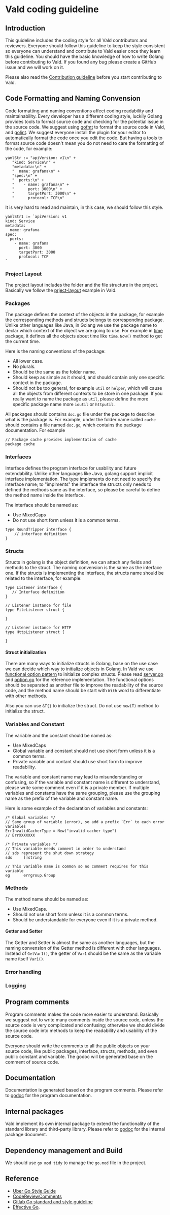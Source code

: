 # Vald coding guideline

## Introduction
This guideline includes the coding style for all Vald contributors and reviewers. Everyone should follow this guideline to keep the style consistent so everyone can understand and contribute to Vald easier once they learn this guideline. You should have the basic knowledge of how to write Golang before contributing to Vald. If you found any bug please create a GitHub issue and we will work on it.

Please also read the [Contribution guideline](https://github.com/vdaas/vald/blob/master/CONTRIBUTING.md) before you start contributing to Vald.

## Code Formatting and Naming Convension
Code formatting and naming conventions affect coding readability and maintainability. Every developer has a different coding style, luckily Golang provides tools to format source code and checking for the potential issue in the source code. We suggest using [gofmt](https://golang.org/cmd/gofmt/) to format the source code in Vald, and [golint](https://github.com/golang/lint). We suggest everyone install the plugin for your editor to automatically format the code once you edit the code.
But having a tools to format source code doesn't mean you do not need to care the formatting of the code, for example:
```golang
yamlStr := "apiVersion: v1\n" +
   "kind: Service\n" +
   "metadata:\n" +
   "  name: grafana\n" +
   "spec:\n" +
   "  ports:\n" +
   "    - name: grafana\n" +
   "      port: 3000\n" +
   "      targetPort: 3000\n" +
   "      protocol: TCP\n"
```

It is very hard to read and maintain, in this case, we should follow this style.
```golang
yamlStr1 := `apiVersion: v1
kind: Service
metadata:
  name: grafana
spec:
  ports:
    - name: grafana
      port: 3000
      targetPort: 3000
      protocol: TCP
`
```

### Project Layout
The project layout includes the folder and the file structure in the project. Basically we follow the [prject-layout](https://github.com/golang-standards/project-layout) example in Vald.

### Packages
The package defines the context of the objects in the package, for example the corresponding methods and structs belongs to corresponding package. Unlike other languages like Java, in Golang we use the package name to declar which context of the object we are going to use. For example in [time](https://golang.org/pkg/time/) package, it defines all the objects about time like `time.Now()` method to get the current time.

Here is the naming conventions of the package:
- All lower case.
- No plurals.
- Should be the same as the folder name.
- Should keep as simple as it should, and should contain only one specific context in the package.
- Should not be too general, for example `util` or `helper`, which will cause all the objects from different contexts to be store in one package. If you really want to name the package as `util`,  please define the more specific package  name more  `ioutil` or `httputil`.

All packages should contains `doc.go` file under the package to describe what is the package is. For example, under the folder name called `cache` should contains a file named `doc.go`, which contains the package documentation. For example

```golang
// Package cache provides implementation of cache
package cache
````

### Interfaces
Interface defines the program interface for usability and future extendability.
Unlike other languages like Java, golang support implicit interface implementation. The type implements do not need to specify the interface name; to "implments" the interface the structs only needs to defined the methods same as the interface, so please be careful to define the method name inside the interface.

The interface should be named as:
- Use MixedCaps
- Do not use short form unless it is a common terms.

```golang
type RoundTripper interface {
    // interface definition
}
```

### Structs
Structs in golang is the object definition, we can attach any fields and methods to the struct. The naming convension is the same as the interface one.
If the structs is implementing the interface, the structs name should be related to the interface, for example:

```golang
type Listener interface {
   // Interface definition
}

// Listener instance for file
type FileListener struct {

}

// Listener instance for HTTP
type HttpListener struct {

}
```

#### Struct initialization
There are many ways to initialize structs in Golang, base on the use case we can decide which way to initialize objects in Golang.
In Vald we use [functional option pattern](https://dave.cheney.net/2014/10/17/functional-options-for-friendly-apis) to initialize complex structs. Please read [server.go](https://github.com/vdaas/vald/blob/master/internal/servers/servers.go) and [option.go](https://github.com/vdaas/vald/blob/master/internal/servers/option.go) for the reference implementation.
The functional options should be separated as another file to improve the readability of the source code, and the method name should be start with `With` word to differentiate with other methods.

Also you can use `&T{}` to initialize the struct. Do not use `new(T)` method to initialize the struct.

### Variables and Constant
The variable and the constant should be named as:
- Use MixedCaps
- Global variable and constant should not use short form unless it is a common terms.
- Private variable and contant should use short form to improve readability.

The variable and constant name may lead to misunderstanding or confusing, so if the variable and constant name is different to understand, please write some comment even if it is a private member.
If multiple variables and constants have the same grouping, please use the grouping name as the prefix of the variable and constant name.

Here is some example of the declaration of variables and constants:
```
/* Global variables */
// Same group of variable (error), so add a prefix `Err` to each error variables
ErrInvalidCacherType = New("invalid cacher type")
// ErrXXXXXXX 

/* Private variables */
// This variable needs comment in order to understand
// sds represent the shut down strategy
sds     []string

// This variable name is common so no comment requires for this variable
eg      errgroup.Group
```

### Methods
The method name should be named as:
- Use MixedCaps.
- Should not use short form unless it is a common terms.
- Should be understandable for everyone even if it is a private method.

#### Getter and Setter
The Getter and Setter is almost the same as another languages, but the naming convension of the Getter method is different with other languages. Instead of `GetVar1()`, the getter of `Var1` should be the same as the variable name itself `Var1()`.

### Error handling

### Logging

## Program comments
Program comments makes the code more easier to understand. Basically we suggest not to write many comments inside the source code, unless the source code is very complicated and confusing; otherwise we should divide the source code into methods to keep the readability and usability of the source code.

Everyone should write the comments to all the public objects on your source code, like public packages, interface, structs, methods, and even public constant and variable. The godoc will be generated base on the comment of source code.

## Documentation
Documentation is generated based on the program comments. Please refer to [godoc](https://godoc.org/github.com/vdaas/vald) for the program documentation.

## Internal packages
Vald implement its own internal package to extend the functionality of the standard library and third-party library. Please refer to [godoc](https://godoc.org/github.com/vdaas/vald/internal) for the internal package document.

## Dependency management and Build
We should use `go mod tidy` to manage the `go.mod` file in the project.


## Reference
- [Uber Go Style Guide](https://github.com/uber-go/guide/blob/master/style.md)
- [CodeReviewComments](https://github.com/golang/go/wiki/CodeReviewComments)
- [Gitlab Go standard and style guideline](https://docs.gitlab.com/ee/development/go_guide/)
- [Effective Go](https://golang.org/doc/effective_go.html).
